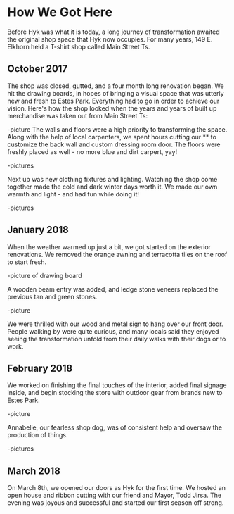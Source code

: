 # How We Got Here 

Before Hyk was what it is today, a long journey of transformation awaited the original shop space that Hyk now occupies. For many years, 149 E. Elkhorn held a T-shirt shop called Main Street Ts. 
## October 2017
The shop was closed, gutted, and a four month long renovation began. 
We hit the drawing boards, in hopes of bringing a visual space that was utterly new and fresh to Estes Park. Everything had to go in order to achieve our vision. Here's how the shop looked when the years and years of built up merchandise was taken out from Main Street Ts:

-picture
The walls and floors were a high priority to transforming the space. Along with the help of local carpenters, we spent hours cutting our ** to customize the back wall and custom dressing room door. The floors were freshly placed as well - no more blue and dirt carpert, yay!

-pictures

Next up was new clothing fixtures and lighting. Watching the shop come together made the cold and dark winter days worth it. We made our own warmth and light - and had fun while doing it!

-pictures

## January 2018
When the weather warmed up just a bit, we got started on the exterior renovations. We removed the orange awning and terracotta tiles on the roof to start fresh.

-picture of drawing board

A wooden beam entry was added, and ledge stone veneers replaced the previous tan and green stones. 

-picture 

We were thrilled with our wood and metal sign to hang over our front door. People walking by were quite curious, and many locals said they enjoyed seeing the transformation unfold from their daily walks with their dogs or to work. 

## February 2018
We worked on finishing the final touches of the interior, added final signage inside, and begin stocking the store with outdoor gear from brands new to Estes Park.

-picture 

Annabelle, our fearless shop dog, was of consistent help and oversaw the production of things. 

-pictures

## March 2018
On March 8th, we opened our doors as Hyk for the first time. We hosted an open house and ribbon cutting with our friend and Mayor, Todd Jirsa. The evening was joyous and successful and started our first season off strong.  
